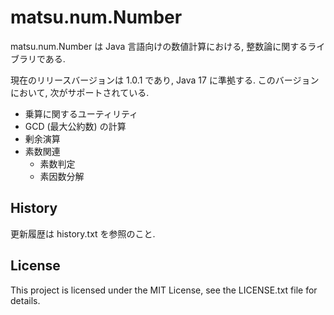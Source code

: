 # matsu.num.Number
matsu.num.Number は Java 言語向けの数値計算における, 整数論に関するライブラリである.

現在のリリースバージョンは 1.0.1 であり, Java 17 に準拠する.
このバージョンにおいて, 次がサポートされている.

- 乗算に関するユーティリティ
- GCD (最大公約数) の計算
- 剰余演算
- 素数関連
  - 素数判定
  - 素因数分解

## History
更新履歴は history.txt を参照のこと.

## License

This project is licensed under the MIT License, see the LICENSE.txt file for details.
